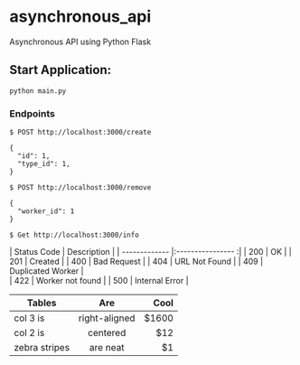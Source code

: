 # asynchronous_api
Asynchronous API using Python Flask

## Start Application:
`` python main.py ``


### Endpoints

```
$ POST http://localhost:3000/create

{
  "id": 1,
  "type_id": 1,
}

```



```
$ POST http://localhost:3000/remove

{
  "worker_id": 1
}

```


```
$ Get http://localhost:3000/info

```
| Status Code   | Description       | 
| ------------- |:---------------- :|
| 200           | OK                | 
| 201           | Created           | 
| 400           | Bad Request       | 
| 404           | URL Not Found     | 
| 409           | Duplicated Worker |  
| 422           | Worker not found  | 
| 500           | Internal Error    | 


| Tables        | Are           | Cool  |
| ------------- |:-------------:| -----:|
| col 3 is      | right-aligned | $1600 |
| col 2 is      | centered      |   $12 |
| zebra stripes | are neat      |    $1 |

